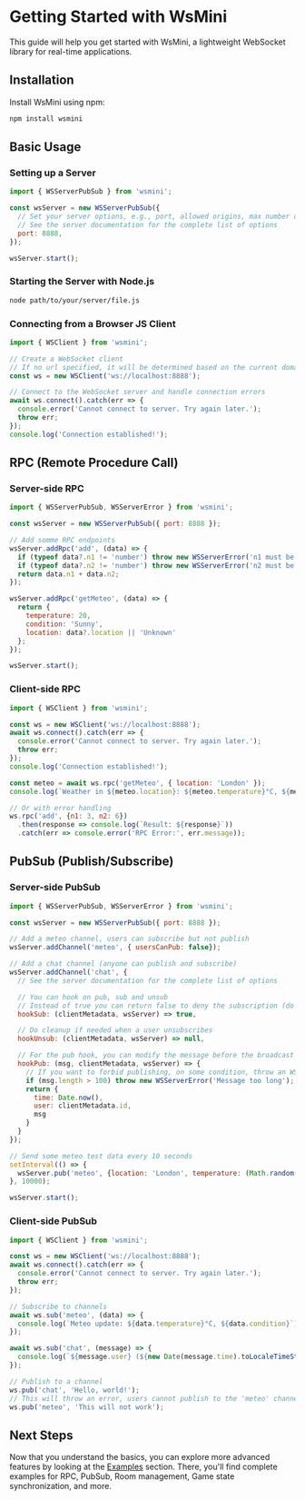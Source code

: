 # Getting Started with WsMini

This guide will help you get started with WsMini, a lightweight WebSocket library for real-time applications.

## Installation

Install WsMini using npm:

```bash
npm install wsmini
```

## Basic Usage

### Setting up a Server

```javascript
import { WSServerPubSub } from 'wsmini';

const wsServer = new WSServerPubSub({
  // Set your server options, e.g., port, allowed origins, max number of clients, ...
  // See the server documentation for the complete list of options
  port: 8888,
});

wsServer.start();
```
### Starting the Server with Node.js

```bash
node path/to/your/server/file.js
```

### Connecting from a Browser JS Client

```javascript
import { WSClient } from 'wsmini';

// Create a WebSocket client
// If no url specified, it will be determined based on the current domain and scheme
const ws = new WSClient('ws://localhost:8888');

// Connect to the WebSocket server and handle connection errors
await ws.connect().catch(err => {
  console.error('Cannot connect to server. Try again later.');
  throw err;
});
console.log('Connection established!');
```

## RPC (Remote Procedure Call)

### Server-side RPC

```javascript
import { WSServerPubSub, WSServerError } from 'wsmini';

const wsServer = new WSServerPubSub({ port: 8888 });

// Add somme RPC endpoints
wsServer.addRpc('add', (data) => {
  if (typeof data?.n1 != 'number') throw new WSServerError('n1 must be a number');
  if (typeof data?.n2 != 'number') throw new WSServerError('n2 must be a number');
  return data.n1 + data.n2;
});

wsServer.addRpc('getMeteo', (data) => {
  return {
    temperature: 20,
    condition: 'Sunny',
    location: data?.location || 'Unknown'
  };
});

wsServer.start();
```

### Client-side RPC

```javascript
import { WSClient } from 'wsmini';

const ws = new WSClient('ws://localhost:8888');
await ws.connect().catch(err => {
  console.error('Cannot connect to server. Try again later.');
  throw err;
});
console.log('Connection established!');

const meteo = await ws.rpc('getMeteo', { location: 'London' });
console.log(`Weather in ${meteo.location}: ${meteo.temperature}°C, ${meteo.condition}`);

// Or with error handling
ws.rpc('add', {n1: 3, n2: 6})
  .then(response => console.log(`Result: ${response}`))
  .catch(err => console.error('RPC Error:', err.message));
```

## PubSub (Publish/Subscribe)

### Server-side PubSub

```javascript
import { WSServerPubSub, WSServerError } from 'wsmini';

const wsServer = new WSServerPubSub({ port: 8888 });

// Add a meteo channel, users can subscribe but not publish
wsServer.addChannel('meteo', { usersCanPub: false});

// Add a chat channel (anyone can publish and subscribe)
wsServer.addChannel('chat', {
  // See the server documentation for the complete list of options

  // You can hook on pub, sub and unsub
  // Instead of true you can return false to deny the subscription (do it on some condition)
  hookSub: (clientMetadata, wsServer) => true,

  // Do cleanup if needed when a user unsubscribes
  hookUnsub: (clientMetadata, wsServer) => null,

  // For the pub hook, you can modify the message before the broadcast to all subscribers  (e.g. add a timestamp, user info, msg moderation, etc.)
  hookPub: (msg, clientMetadata, wsServer) => {
    // If you want to forbid publishing, on some condition, throw an WSServerError
    if (msg.length > 100) throw new WSServerError('Message too long');
    return {
      time: Date.now(),
      user: clientMetadata.id,
      msg
    }
  }
});

// Send some meteo test data every 10 seconds
setInterval(() => {
  wsServer.pub('meteo', {location: 'London', temperature: (Math.random() * 30).toFixed(1), condition: 'Sunny'});
}, 10000);

wsServer.start();
```

### Client-side PubSub

```javascript
import { WSClient } from 'wsmini';

const ws = new WSClient('ws://localhost:8888');
await ws.connect().catch(err => {
  console.error('Cannot connect to server. Try again later.');
  throw err;
});

// Subscribe to channels
await ws.sub('meteo', (data) => {
  console.log(`Meteo update: ${data.temperature}°C, ${data.condition}`);
});

await ws.sub('chat', (message) => {
  console.log(`${message.user} (${new Date(message.time).toLocaleTimeString()}): ${message.msg}`);
});

// Publish to a channel
ws.pub('chat', 'Hello, world!');
// This will throw an error, users cannot publish to the 'meteo' channel
ws.pub('meteo', 'This will not work');
```

## Next Steps

Now that you understand the basics, you can explore more advanced features by looking at the [Examples](./examples/index.md) section.
There, you'll find complete examples for RPC, PubSub, Room management, Game state synchronization, and more.